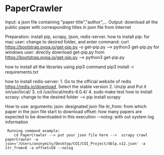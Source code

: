 # PaperCrawler
Input: a json file containing "paper title","author",...
Output: download all the public paper with corresponding titles in json file from Internet

Preparation: install pip, scrapy, ijson, redis-server.
how to install pip: 
     for mac user: change to desired folder, and enter command: curl https://bootstrap.pypa.io/get-pip.py -o get-pip.py --> python3 get-pip.py
     for windows user: directly download get-pip.py from https://bootstrap.pypa.io/get-pip.py --> python3 get-pip.py

how to install all the libraries using pip3 command
	pip3 install -r requirements.txt

how to install redis-server:
	1. Go to the official website of redis https://redis.io/download, Select the stable version
	2. Unzip and Put it on/usr/local/
	3. cd /usr/local/redis-6.0.4/
	4. sudo make test
how to install scraoy:
     change to the desired folder --> pip install scrapy
     
How to use:
	 arguments:
	 	json: designated json file
	 	itr_from: from which paper in the json file start to download
	 	offset: how many papers are expected to be downloaded in this execution
	 	--nolog: with out system log information

	 Running command example:
     	cd PaperCrawler --> put your json file here -->  scrapy crawl paperCrawler -a json='/Users/anonymity/Desktop/COI/COI_Project/dblp.v12.json' -a itr_from=0 -a offset=50 --nolog

